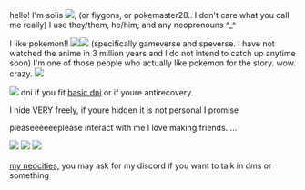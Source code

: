 hello! I'm solis <img src="https://barbara.crd.co/assets/images/gallery28/a639e43a.gif?v=115e6ed7">, (or fiygons, or pokemaster28.. I don't care what you call me really) I use they/them, he/him, and any neopronouns ^\_^

I like pokemon!! <img src="https://barbara.crd.co/assets/images/gallery05/770177fc.gif"><img src="https://barbara.crd.co/assets/images/gallery05/a1c9e904.gif"> (specifically gameverse and speverse. I have not watched the anime in 3 million years and I do not intend to catch up anytime soon)
I'm one of those people who actually like pokemon for the story. wow. crazy. <img src="https://barbara.crd.co/assets/images/gallery27/4d0157d1.gif">

<img src="https://barbara.crd.co/assets/images/gallery15/e504d2bd.gif"> dni if you fit <a href="listography.com/dni">basic dni</a> or if youre antirecovery.

I hide VERY freely, if youre hidden it is not personal I promise

pleaseeeeeeplease interact with me I love making friends.....
<div>
<img src="https://barbara.crd.co/assets/images/gallery37/0d398f33_original.png"> <img src="https://barbara.crd.co/assets/images/gallery14/ba490e9c_original.png"> <img src="https://media.discordapp.net/attachments/1035684052805627977/1035720292712071248/aro_stamp.png">

  </div>
  <br>
  <a href="https://pokemaster28.neocities.org">my neocities,</a> you may ask for my discord if you want to talk in dms or something
  
